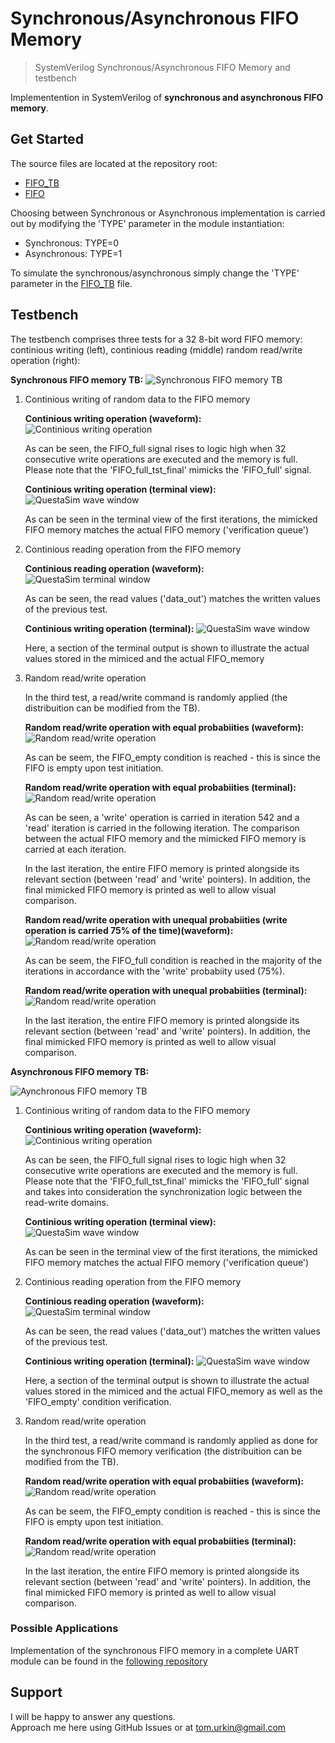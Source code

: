 # Synchronous/Asynchronous FIFO Memory

> SystemVerilog Synchronous/Asynchronous FIFO Memory and testbench  

Implementention in SystemVerilog of __synchronous and asynchronous FIFO memory__.  

## Get Started

The source files  are located at the repository root:

- [FIFO_TB](./FIFO_TB.sv)
- [FIFO](./FIFO.sv)

Choosing between Synchronous or Asynchronous implementation is carried out by modifying the 'TYPE' parameter in the module instantiation:
- Synchronous: TYPE=0
- Asynchronous: TYPE=1

To simulate the synchronous/asynchronous simply change the 'TYPE' parameter in the [FIFO_TB](./FIFO_TB.sv) file.
## Testbench

The testbench comprises three tests for a 32 8-bit word FIFO memory: continious writing (left), continious reading (middle) random read/write operation (right):

**Synchronous FIFO memory TB:**
	![Synchronous FIFO memory TB](./docs/synchronous_read_write_mix.JPG) 


1.	Continious writing of random data to the FIFO memory

	**Continious writing operation (waveform):**
		![Continious writing operation](./docs/synchronous_write.JPG) 

	As can be seen, the FIFO_full signal rises to logic high when 32 consecutive write operations are executed and the memory is full. 
	Please note that the 'FIFO_full_tst_final' mimicks the 'FIFO_full' signal.

	**Continious writing operation (terminal view):**
		![QuestaSim wave window](./docs/synchronous_write_terminal.JPG)  
	
	As can be seen in the terminal view of the first iterations, the mimicked FIFO memory matches the actual FIFO memory ('verification queue')	

2.	Continious reading operation from the FIFO memory  
	
	**Continious reading operation (waveform):**
		![QuestaSim terminal window](./docs/synchronous_read.JPG) 

	As can be seen, the read values ('data_out') matches the written values of the previous test.

	**Continious writing operation (terminal):**
		![QuestaSim wave window](./docs/synchronous_read_terminal.JPG)  

	Here, a section of the terminal output is shown to illustrate the actual values stored in the mimiced and the actual FIFO_memory
	
3.	Random read/write operation 

	In the third test, a read/write command is randomly applied (the distribuition can be modified from the TB).

	**Random read/write operation with equal probabiities (waveform):**
		![Random read/write operation](./docs/synchronous_random.JPG) 
		
	As can be seem, the FIFO_empty condition is reached - this is since the FIFO is empty upon test initiation.
	
	**Random read/write operation with equal probabiities (terminal):**
		![Random read/write operation](./docs/synchronous_random_terminal.JPG) 

	As can be seen, a 'write' operation is carried in iteration 542 and a 'read' iteration is carried in the following iteration.
	The comparison between the actual FIFO memory and the mimicked FIFO memory is carried at each iteration.
	
	In the last iteration, the entire FIFO memory is printed alongside its relevant section (between 'read' and 'write' pointers).
	In addition, the final mimicked FIFO memory is printed as well to allow visual comparison.
	
	**Random read/write operation with unequal probabiities (write operation is carried 75% of the time)(waveform):**
		![Random read/write operation](./docs/synchronous_random_unequal_dist.JPG)
	
	As can be seem, the FIFO_full condition is reached in the majority of the iterations in accordance with the 'write' probabiity used (75%).
	
	**Random read/write operation with unequal probabiities (terminal):**
		![Random read/write operation](./docs/synchronous_random_unequal_dist_terminal.JPG)	
	
	In the last iteration, the entire FIFO memory is printed alongside its relevant section (between 'read' and 'write' pointers).
	In addition, the final mimicked FIFO memory is printed as well to allow visual comparison.	

**Asynchronous FIFO memory TB:**

![Aynchronous FIFO memory TB](./docs/asynchronous_read_write_mix.JPG) 

1.	Continious writing of random data to the FIFO memory

	**Continious writing operation (waveform):**
		![Continious writing operation](./docs/asynchronous_write.JPG) 

	As can be seen, the FIFO_full signal rises to logic high when 32 consecutive write operations are executed and the memory is full. 
	Please note that the 'FIFO_full_tst_final' mimicks the 'FIFO_full' signal and takes into consideration the synchronization logic between the read-write domains.

	**Continious writing operation (terminal view):**
		![QuestaSim wave window](./docs/asynchronous_write_terminal.JPG)  
	
	As can be seen in the terminal view of the first iterations, the mimicked FIFO memory matches the actual FIFO memory ('verification queue')	

2.	Continious reading operation from the FIFO memory  
	
	**Continious reading operation (waveform):**
		![QuestaSim terminal window](./docs/asynchronous_read.JPG) 

	As can be seen, the read values ('data_out') matches the written values of the previous test.

	**Continious writing operation (terminal):**
		![QuestaSim wave window](./docs/asynchronous_read_terminal.JPG)  

	Here, a section of the terminal output is shown to illustrate the actual values stored in the mimiced and the actual FIFO_memory as well as the 'FIFO_empty' condition verification.

3.	Random read/write operation 

	In the third test, a read/write command is randomly applied as done for the synchronous FIFO memory verification (the distribuition can be modified from the TB).

	**Random read/write operation with equal probabiities (waveform):**
		![Random read/write operation](./docs/asynchronous_random.JPG) 
		
	As can be seem, the FIFO_empty condition is reached - this is since the FIFO is empty upon test initiation.
	
	**Random read/write operation with equal probabiities (terminal):**
		![Random read/write operation](./docs/asynchronous_random_terminal.JPG) 

	In the last iteration, the entire FIFO memory is printed alongside its relevant section (between 'read' and 'write' pointers).
	In addition, the final mimicked FIFO memory is printed as well to allow visual comparison.
	

### Possible Applications

Implementation of the synchronous FIFO memory in a complete UART module can be found in the [following repository](https://github.com/tom-urkin/UART)

## Support

I will be happy to answer any questions.  
Approach me here using GitHub Issues or at tom.urkin@gmail.com